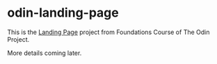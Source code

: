 # odin-landing-page

This is the [Landing
Page](https://www.theodinproject.com/lessons/foundations-landing-page)
project from Foundations Course of The Odin Project.

More details coming later.

